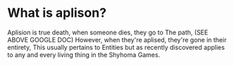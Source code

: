 # What is aplison?

Aplision is true death, when someone dies, they go to The path, (SEE ABOVE GOOGLE DOC)
However, when they're aplised, they're gone in their entirety, 
This usually pertains to Entities but as recently discovered applies to any and every living thing in the Shyhoma Games.
